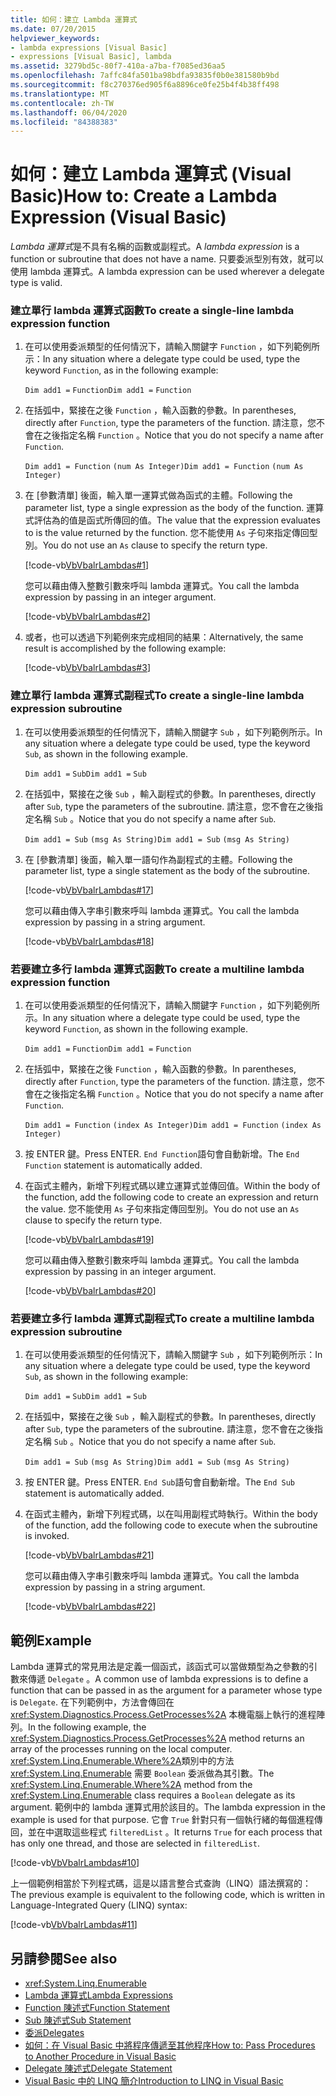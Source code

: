 ```yaml
---
title: 如何：建立 Lambda 運算式
ms.date: 07/20/2015
helpviewer_keywords:
- lambda expressions [Visual Basic]
- expressions [Visual Basic], lambda
ms.assetid: 3279bd5c-80f7-410a-a7ba-f7085ed36aa5
ms.openlocfilehash: 7affc84fa501ba98bdfa93835f0b0e381580b9bd
ms.sourcegitcommit: f8c270376ed905f6a8896ce0fe25b4f4b38ff498
ms.translationtype: MT
ms.contentlocale: zh-TW
ms.lasthandoff: 06/04/2020
ms.locfileid: "84388383"
---
```

# <a name="how-to-create-a-lambda-expression-visual-basic"></a><span data-ttu-id="d6df8-102">如何：建立 Lambda 運算式 (Visual Basic)</span><span class="sxs-lookup"><span data-stu-id="d6df8-102">How to: Create a Lambda Expression (Visual Basic)</span></span>
<span data-ttu-id="d6df8-103">*Lambda 運算式*是不具有名稱的函數或副程式。</span><span class="sxs-lookup"><span data-stu-id="d6df8-103">A *lambda expression* is a function or subroutine that does not have a name.</span></span> <span data-ttu-id="d6df8-104">只要委派型別有效，就可以使用 lambda 運算式。</span><span class="sxs-lookup"><span data-stu-id="d6df8-104">A lambda expression can be used wherever a delegate type is valid.</span></span>  
  
### <a name="to-create-a-single-line-lambda-expression-function"></a><span data-ttu-id="d6df8-105">建立單行 lambda 運算式函數</span><span class="sxs-lookup"><span data-stu-id="d6df8-105">To create a single-line lambda expression function</span></span>  
  
1. <span data-ttu-id="d6df8-106">在可以使用委派類型的任何情況下，請輸入關鍵字 `Function` ，如下列範例所示：</span><span class="sxs-lookup"><span data-stu-id="d6df8-106">In any situation where a delegate type could be used, type the keyword `Function`, as in the following example:</span></span>  
  
     <span data-ttu-id="d6df8-107">`Dim add1 =`   `Function`</span><span class="sxs-lookup"><span data-stu-id="d6df8-107">`Dim add1 =`   `Function`</span></span>  
  
2. <span data-ttu-id="d6df8-108">在括弧中，緊接在之後 `Function` ，輸入函數的參數。</span><span class="sxs-lookup"><span data-stu-id="d6df8-108">In parentheses, directly after `Function`, type the parameters of the function.</span></span> <span data-ttu-id="d6df8-109">請注意，您不會在之後指定名稱 `Function` 。</span><span class="sxs-lookup"><span data-stu-id="d6df8-109">Notice that you do not specify a name after `Function`.</span></span>  
  
     <span data-ttu-id="d6df8-110">`Dim add1 = Function`   `(num As Integer)`</span><span class="sxs-lookup"><span data-stu-id="d6df8-110">`Dim add1 = Function`   `(num As Integer)`</span></span>  
  
3. <span data-ttu-id="d6df8-111">在 [參數清單] 後面，輸入單一運算式做為函式的主體。</span><span class="sxs-lookup"><span data-stu-id="d6df8-111">Following the parameter list, type a single expression as the body of the function.</span></span> <span data-ttu-id="d6df8-112">運算式評估為的值是函式所傳回的值。</span><span class="sxs-lookup"><span data-stu-id="d6df8-112">The value that the expression evaluates to is the value returned by the function.</span></span> <span data-ttu-id="d6df8-113">您不能使用 `As` 子句來指定傳回型別。</span><span class="sxs-lookup"><span data-stu-id="d6df8-113">You do not use an `As` clause to specify the return type.</span></span>  
  
     [!code-vb[VbVbalrLambdas#1](~/samples/snippets/visualbasic/VS_Snippets_VBCSharp/VbVbalrLambdas/VB/Class1.vb#1)]  
  
     <span data-ttu-id="d6df8-114">您可以藉由傳入整數引數來呼叫 lambda 運算式。</span><span class="sxs-lookup"><span data-stu-id="d6df8-114">You call the lambda expression by passing in an integer argument.</span></span>  
  
     [!code-vb[VbVbalrLambdas#2](~/samples/snippets/visualbasic/VS_Snippets_VBCSharp/VbVbalrLambdas/VB/Class1.vb#2)]  
  
4. <span data-ttu-id="d6df8-115">或者，也可以透過下列範例來完成相同的結果：</span><span class="sxs-lookup"><span data-stu-id="d6df8-115">Alternatively, the same result is accomplished by the following example:</span></span>  
  
     [!code-vb[VbVbalrLambdas#3](~/samples/snippets/visualbasic/VS_Snippets_VBCSharp/VbVbalrLambdas/VB/Class1.vb#3)]  
  
### <a name="to-create-a-single-line-lambda-expression-subroutine"></a><span data-ttu-id="d6df8-116">建立單行 lambda 運算式副程式</span><span class="sxs-lookup"><span data-stu-id="d6df8-116">To create a single-line lambda expression subroutine</span></span>  
  
1. <span data-ttu-id="d6df8-117">在可以使用委派類型的任何情況下，請輸入關鍵字 `Sub` ，如下列範例所示。</span><span class="sxs-lookup"><span data-stu-id="d6df8-117">In any situation where a delegate type could be used, type the keyword `Sub`, as shown in the following example.</span></span>  
  
     <span data-ttu-id="d6df8-118">`Dim add1 =`   `Sub`</span><span class="sxs-lookup"><span data-stu-id="d6df8-118">`Dim add1 =`   `Sub`</span></span>  
  
2. <span data-ttu-id="d6df8-119">在括弧中，緊接在之後 `Sub` ，輸入副程式的參數。</span><span class="sxs-lookup"><span data-stu-id="d6df8-119">In parentheses, directly after `Sub`, type the parameters of the subroutine.</span></span> <span data-ttu-id="d6df8-120">請注意，您不會在之後指定名稱 `Sub` 。</span><span class="sxs-lookup"><span data-stu-id="d6df8-120">Notice that you do not specify a name after `Sub`.</span></span>  
  
     <span data-ttu-id="d6df8-121">`Dim add1 = Sub`   `(msg As String)`</span><span class="sxs-lookup"><span data-stu-id="d6df8-121">`Dim add1 = Sub`   `(msg As String)`</span></span>  
  
3. <span data-ttu-id="d6df8-122">在 [參數清單] 後面，輸入單一語句作為副程式的主體。</span><span class="sxs-lookup"><span data-stu-id="d6df8-122">Following the parameter list, type a single statement as the body of the subroutine.</span></span>  
  
     [!code-vb[VbVbalrLambdas#17](~/samples/snippets/visualbasic/VS_Snippets_VBCSharp/VbVbalrLambdas/VB/Class1.vb#17)]  
  
     <span data-ttu-id="d6df8-123">您可以藉由傳入字串引數來呼叫 lambda 運算式。</span><span class="sxs-lookup"><span data-stu-id="d6df8-123">You call the lambda expression by passing in a string argument.</span></span>  
  
     [!code-vb[VbVbalrLambdas#18](~/samples/snippets/visualbasic/VS_Snippets_VBCSharp/VbVbalrLambdas/VB/Class1.vb#18)]  
  
### <a name="to-create-a-multiline-lambda-expression-function"></a><span data-ttu-id="d6df8-124">若要建立多行 lambda 運算式函數</span><span class="sxs-lookup"><span data-stu-id="d6df8-124">To create a multiline lambda expression function</span></span>  
  
1. <span data-ttu-id="d6df8-125">在可以使用委派類型的任何情況下，請輸入關鍵字 `Function` ，如下列範例所示。</span><span class="sxs-lookup"><span data-stu-id="d6df8-125">In any situation where a delegate type could be used, type the keyword `Function`, as shown in the following example.</span></span>  
  
     <span data-ttu-id="d6df8-126">`Dim add1 =`   `Function`</span><span class="sxs-lookup"><span data-stu-id="d6df8-126">`Dim add1 =`   `Function`</span></span>  
  
2. <span data-ttu-id="d6df8-127">在括弧中，緊接在之後 `Function` ，輸入函數的參數。</span><span class="sxs-lookup"><span data-stu-id="d6df8-127">In parentheses, directly after `Function`, type the parameters of the function.</span></span> <span data-ttu-id="d6df8-128">請注意，您不會在之後指定名稱 `Function` 。</span><span class="sxs-lookup"><span data-stu-id="d6df8-128">Notice that you do not specify a name after `Function`.</span></span>  
  
     <span data-ttu-id="d6df8-129">`Dim add1 = Function`   `(index As Integer)`</span><span class="sxs-lookup"><span data-stu-id="d6df8-129">`Dim add1 = Function`   `(index As Integer)`</span></span>  
  
3. <span data-ttu-id="d6df8-130">按 ENTER 鍵。</span><span class="sxs-lookup"><span data-stu-id="d6df8-130">Press ENTER.</span></span> <span data-ttu-id="d6df8-131">`End Function`語句會自動新增。</span><span class="sxs-lookup"><span data-stu-id="d6df8-131">The `End Function` statement is automatically added.</span></span>  
  
4. <span data-ttu-id="d6df8-132">在函式主體內，新增下列程式碼以建立運算式並傳回值。</span><span class="sxs-lookup"><span data-stu-id="d6df8-132">Within the body of the function, add the following code to create an expression and return the value.</span></span> <span data-ttu-id="d6df8-133">您不能使用 `As` 子句來指定傳回型別。</span><span class="sxs-lookup"><span data-stu-id="d6df8-133">You do not use an `As` clause to specify the return type.</span></span>  
  
     [!code-vb[VbVbalrLambdas#19](~/samples/snippets/visualbasic/VS_Snippets_VBCSharp/VbVbalrLambdas/VB/Class1.vb#19)]  
  
     <span data-ttu-id="d6df8-134">您可以藉由傳入整數引數來呼叫 lambda 運算式。</span><span class="sxs-lookup"><span data-stu-id="d6df8-134">You call the lambda expression by passing in an integer argument.</span></span>  
  
     [!code-vb[VbVbalrLambdas#20](~/samples/snippets/visualbasic/VS_Snippets_VBCSharp/VbVbalrLambdas/VB/Class1.vb#20)]  
  
### <a name="to-create-a-multiline-lambda-expression-subroutine"></a><span data-ttu-id="d6df8-135">若要建立多行 lambda 運算式副程式</span><span class="sxs-lookup"><span data-stu-id="d6df8-135">To create a multiline lambda expression subroutine</span></span>  
  
1. <span data-ttu-id="d6df8-136">在可以使用委派類型的任何情況下，請輸入關鍵字 `Sub` ，如下列範例所示：</span><span class="sxs-lookup"><span data-stu-id="d6df8-136">In any situation where a delegate type could be used, type the keyword `Sub`, as shown in the following example:</span></span>  
  
     <span data-ttu-id="d6df8-137">`Dim add1 =`   `Sub`</span><span class="sxs-lookup"><span data-stu-id="d6df8-137">`Dim add1 =`   `Sub`</span></span>  
  
2. <span data-ttu-id="d6df8-138">在括弧中，緊接在之後 `Sub` ，輸入副程式的參數。</span><span class="sxs-lookup"><span data-stu-id="d6df8-138">In parentheses, directly after `Sub`, type the parameters of the subroutine.</span></span> <span data-ttu-id="d6df8-139">請注意，您不會在之後指定名稱 `Sub` 。</span><span class="sxs-lookup"><span data-stu-id="d6df8-139">Notice that you do not specify a name after `Sub`.</span></span>  
  
     <span data-ttu-id="d6df8-140">`Dim add1 = Sub`  `(msg As String)`</span><span class="sxs-lookup"><span data-stu-id="d6df8-140">`Dim add1 = Sub`  `(msg As String)`</span></span>  
  
3. <span data-ttu-id="d6df8-141">按 ENTER 鍵。</span><span class="sxs-lookup"><span data-stu-id="d6df8-141">Press ENTER.</span></span> <span data-ttu-id="d6df8-142">`End Sub`語句會自動新增。</span><span class="sxs-lookup"><span data-stu-id="d6df8-142">The `End Sub` statement is automatically added.</span></span>  
  
4. <span data-ttu-id="d6df8-143">在函式主體內，新增下列程式碼，以在叫用副程式時執行。</span><span class="sxs-lookup"><span data-stu-id="d6df8-143">Within the body of the function, add the following code to execute when the subroutine is invoked.</span></span>  
  
     [!code-vb[VbVbalrLambdas#21](~/samples/snippets/visualbasic/VS_Snippets_VBCSharp/VbVbalrLambdas/VB/Class1.vb#21)]  
  
     <span data-ttu-id="d6df8-144">您可以藉由傳入字串引數來呼叫 lambda 運算式。</span><span class="sxs-lookup"><span data-stu-id="d6df8-144">You call the lambda expression by passing in a string argument.</span></span>  
  
     [!code-vb[VbVbalrLambdas#22](~/samples/snippets/visualbasic/VS_Snippets_VBCSharp/VbVbalrLambdas/VB/Class1.vb#22)]  
  
## <a name="example"></a><span data-ttu-id="d6df8-145">範例</span><span class="sxs-lookup"><span data-stu-id="d6df8-145">Example</span></span>  
 <span data-ttu-id="d6df8-146">Lambda 運算式的常見用法是定義一個函式，該函式可以當做類型為之參數的引數來傳遞 `Delegate` 。</span><span class="sxs-lookup"><span data-stu-id="d6df8-146">A common use of lambda expressions is to define a function that can be passed in as the argument for a parameter whose type is `Delegate`.</span></span> <span data-ttu-id="d6df8-147">在下列範例中，方法會傳回在 <xref:System.Diagnostics.Process.GetProcesses%2A> 本機電腦上執行的進程陣列。</span><span class="sxs-lookup"><span data-stu-id="d6df8-147">In the following example, the <xref:System.Diagnostics.Process.GetProcesses%2A> method returns an array of the processes running on the local computer.</span></span> <span data-ttu-id="d6df8-148"><xref:System.Linq.Enumerable.Where%2A>類別中的方法 <xref:System.Linq.Enumerable> 需要 `Boolean` 委派做為其引數。</span><span class="sxs-lookup"><span data-stu-id="d6df8-148">The <xref:System.Linq.Enumerable.Where%2A> method from the <xref:System.Linq.Enumerable> class requires a `Boolean` delegate as its argument.</span></span> <span data-ttu-id="d6df8-149">範例中的 lambda 運算式用於該目的。</span><span class="sxs-lookup"><span data-stu-id="d6df8-149">The lambda expression in the example is used for that purpose.</span></span> <span data-ttu-id="d6df8-150">它會 `True` 針對只有一個執行緒的每個進程傳回，並在中選取這些程式 `filteredList` 。</span><span class="sxs-lookup"><span data-stu-id="d6df8-150">It returns `True` for each process that has only one thread, and those are selected in `filteredList`.</span></span>  
  
 [!code-vb[VbVbalrLambdas#10](~/samples/snippets/visualbasic/VS_Snippets_VBCSharp/VbVbalrLambdas/VB/Class4.vb#10)]  
  
 <span data-ttu-id="d6df8-151">上一個範例相當於下列程式碼，這是以語言整合式查詢（LINQ）語法撰寫的：</span><span class="sxs-lookup"><span data-stu-id="d6df8-151">The previous example is equivalent to the following code, which is written in Language-Integrated Query (LINQ) syntax:</span></span>  
  
 [!code-vb[VbVbalrLambdas#11](~/samples/snippets/visualbasic/VS_Snippets_VBCSharp/VbVbalrLambdas/VB/Class5.vb#11)]  
  
## <a name="see-also"></a><span data-ttu-id="d6df8-152">另請參閱</span><span class="sxs-lookup"><span data-stu-id="d6df8-152">See also</span></span>

- <xref:System.Linq.Enumerable>
- [<span data-ttu-id="d6df8-153">Lambda 運算式</span><span class="sxs-lookup"><span data-stu-id="d6df8-153">Lambda Expressions</span></span>](./lambda-expressions.md)
- [<span data-ttu-id="d6df8-154">Function 陳述式</span><span class="sxs-lookup"><span data-stu-id="d6df8-154">Function Statement</span></span>](../../../language-reference/statements/function-statement.md)
- [<span data-ttu-id="d6df8-155">Sub 陳述式</span><span class="sxs-lookup"><span data-stu-id="d6df8-155">Sub Statement</span></span>](../../../language-reference/statements/sub-statement.md)
- [<span data-ttu-id="d6df8-156">委派</span><span class="sxs-lookup"><span data-stu-id="d6df8-156">Delegates</span></span>](../delegates/index.md)
- [<span data-ttu-id="d6df8-157">如何：在 Visual Basic 中將程序傳遞至其他程序</span><span class="sxs-lookup"><span data-stu-id="d6df8-157">How to: Pass Procedures to Another Procedure in Visual Basic</span></span>](../delegates/how-to-pass-procedures-to-another-procedure.md)
- [<span data-ttu-id="d6df8-158">Delegate 陳述式</span><span class="sxs-lookup"><span data-stu-id="d6df8-158">Delegate Statement</span></span>](../../../language-reference/statements/delegate-statement.md)
- [<span data-ttu-id="d6df8-159">Visual Basic 中的 LINQ 簡介</span><span class="sxs-lookup"><span data-stu-id="d6df8-159">Introduction to LINQ in Visual Basic</span></span>](../linq/introduction-to-linq.md)
